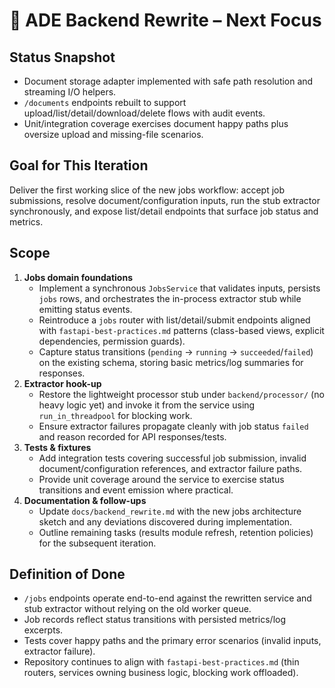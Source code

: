 # 🚧 ADE Backend Rewrite – Next Focus

## Status Snapshot
- Document storage adapter implemented with safe path resolution and streaming I/O helpers.
- `/documents` endpoints rebuilt to support upload/list/detail/download/delete flows with audit events.
- Unit/integration coverage exercises document happy paths plus oversize upload and missing-file scenarios.

## Goal for This Iteration
Deliver the first working slice of the new jobs workflow: accept job submissions, resolve document/configuration inputs, run the stub extractor synchronously, and expose list/detail endpoints that surface job status and metrics.

## Scope
1. **Jobs domain foundations**
   - Implement a synchronous `JobsService` that validates inputs, persists `jobs` rows, and orchestrates the in-process extractor stub while emitting status events.
   - Reintroduce a `jobs` router with list/detail/submit endpoints aligned with `fastapi-best-practices.md` patterns (class-based views, explicit dependencies, permission guards).
   - Capture status transitions (`pending` → `running` → `succeeded`/`failed`) on the existing schema, storing basic metrics/log summaries for responses.
2. **Extractor hook-up**
   - Restore the lightweight processor stub under `backend/processor/` (no heavy logic yet) and invoke it from the service using `run_in_threadpool` for blocking work.
   - Ensure extractor failures propagate cleanly with job status `failed` and reason recorded for API responses/tests.
3. **Tests & fixtures**
   - Add integration tests covering successful job submission, invalid document/configuration references, and extractor failure paths.
   - Provide unit coverage around the service to exercise status transitions and event emission where practical.
4. **Documentation & follow-ups**
   - Update `docs/backend_rewrite.md` with the new jobs architecture sketch and any deviations discovered during implementation.
   - Outline remaining tasks (results module refresh, retention policies) for the subsequent iteration.

## Definition of Done
- `/jobs` endpoints operate end-to-end against the rewritten service and stub extractor without relying on the old worker queue.
- Job records reflect status transitions with persisted metrics/log excerpts.
- Tests cover happy paths and the primary error scenarios (invalid inputs, extractor failure).
- Repository continues to align with `fastapi-best-practices.md` (thin routers, services owning business logic, blocking work offloaded).
